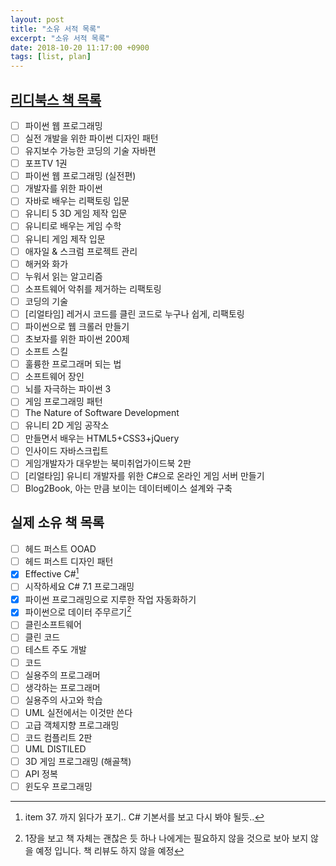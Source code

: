 ```yaml
---
layout: post
title: "소유 서적 목록"
excerpt: "소유 서적 목록"
date: 2018-10-20 11:17:00 +0900
tags: [list, plan]
---
```


## [리디북스 책 목록](https://ridibooks.com/)

- [ ] 파이썬 웹 프로그래밍
- [ ] 실전 개발을 위한 파이썬 디자인 패턴
- [ ] 유지보수 가능한 코딩의 기술 자바편
- [ ] 포프TV 1권
- [ ] 파이썬 웹 프로그래밍 (실전편)
- [ ] 개발자를 위한 파이썬
- [ ] 자바로 배우는 리팩토링 입문
- [ ] 유니티 5 3D 게임 제작 입문
- [ ] 유니티로 배우는 게임 수학
- [ ] 유니티 게임 제작 입문
- [ ] 애자일 & 스크럼 프로젝트 관리
- [ ] 해커와 화가
- [ ] 누워서 읽는 알고리즘
- [ ] 소프트웨어 악취를 제거하는 리팩토링
- [ ] 코딩의 기술
- [ ] [리얼타임] 레거시 코드를 클린 코드로 누구나 쉽게, 리팩토링
- [ ] 파이썬으로 웹 크롤러 만들기
- [ ] 초보자를 위한 파이썬 200제
- [ ] 소프트 스킬
- [ ] 훌륭한 프로그래머 되는 법
- [ ] 소프트웨어 장인
- [ ] 뇌를 자극하는 파이썬 3
- [ ] 게임 프로그래밍 패턴
- [ ] The Nature of Software Development
- [ ] 유니티 2D 게임 공작소
- [ ] 만들면서 배우는 HTML5+CSS3+jQuery
- [ ] 인사이드 자바스크립트
- [ ] 게임개발자가 대우받는 북미취업가이드북 2판
- [ ] [리얼타임] 유니티 개발자를 위한 C#으로 온라인 게임 서버 만들기
- [ ] Blog2Book, 아는 만큼 보이는 데이터베이스 설계와 구축

## 실제 소유 책 목록

- [ ] 헤드 퍼스트 OOAD
- [ ] 헤드 퍼스트 디자인 패턴
- [X] Effective C#[^1]
- [ ] 시작하세요 C# 7.1 프로그래밍
- [X] 파이썬 프로그래밍으로 지루한 작업 자동화하기
- [X] 파이썬으로 데이터 주무르기[^2]
- [ ] 클린소프트웨어
- [ ] 클린 코드
- [ ] 테스트 주도 개발
- [ ] 코드
- [ ] 실용주의 프로그래머
- [ ] 생각하는 프로그래머
- [ ] 실용주의 사고와 학습
- [ ] UML 실전에서는 이것만 쓴다
- [ ] 고급 객체지향 프로그래밍
- [ ] 코드 컴플리트 2판
- [ ] UML DISTILED
- [ ] 3D 게임 프로그래밍 (해골책)
- [ ] API 정복
- [ ] 윈도우 프로그래밍

[^1]: item 37. 까지 읽다가 포기.. C# 기본서를 보고 다시 봐야 될듯..
[^2]: 1장을 보고 책 자체는 괜찮은 듯 하나 나에게는 필요하지 않을 것으로 보아 보지 않을 예정 입니다. 책 리뷰도 하지 않을 예정
